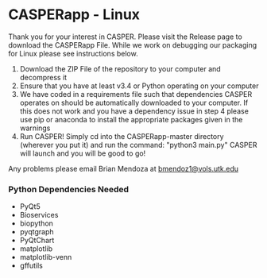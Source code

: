 # CASPERapp - Linux 

Thank you for your interest in CASPER.  Please visit the Release page to download the CASPERapp File.  While we work on debugging our packaging for Linux please see instructions below.

1) Download the ZIP File of the repository to your computer and decompress it
2) Ensure that you have at least v3.4 or Python operating on your computer
3) We have coded in a requirements file such that dependencies CASPER operates on should be automatically downloaded to your computer.
If this does not work and you have a dependency issue in step 4 please use pip or anaconda to install the appropriate packages given in
the warnings
4) Run CASPER!  Simply cd into the CASPERapp-master directory (wherever you put it) and run the command: "python3 main.py"
CASPER will launch and you will be good to go!

Any problems please email Brian Mendoza at bmendoz1@vols.utk.edu

### Python Dependencies Needed
- PyQt5
- Bioservices
- biopython
- pyqtgraph
- PyQtChart
- matplotlib
- matplotlib-venn
- gffutils

